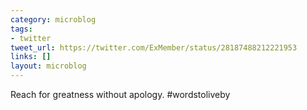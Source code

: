 ```yaml
---
category: microblog
tags:
- twitter
tweet_url: https://twitter.com/ExMember/status/28187488212221953
links: []
layout: microblog
---
```

Reach for greatness without apology. #wordstoliveby
